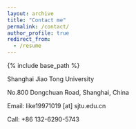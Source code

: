 ```yaml
---
layout: archive
title: "Contact me"
permalink: /contact/
author_profile: true
redirect_from:
  - /resume
---
```


{% include base_path %}

Shanghai Jiao Tong University

No.800 Dongchuan Road, Shanghai, China

Email: like19971019 \[at\] sjtu.edu.cn

Call: +86 132-6290-5743